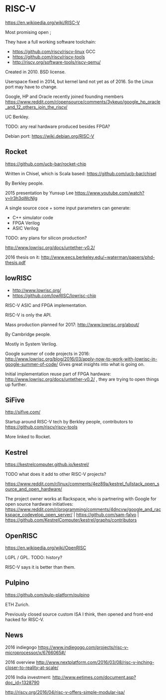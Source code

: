 # RISC-V

<https://en.wikipedia.org/wiki/RISC-V>

Most promising open ;

They have a full working software toolchain:

- <https://github.com/riscv/riscv-linux> GCC
- <https://github.com/riscv/riscv-tools>
- <http://riscv.org/software-tools/riscv-qemu/>

Created in 2010. BSD license.

Userspace fixed in 2014, but kernel land not yet as of 2016. So the Linux port may have to change.

Google, HP and Oracle recently joined founding members https://www.reddit.com/r/opensource/comments/3ykeuo/google_hp_oracle_and_12_others_join_the_riscv/

UC Berkley.

TODO: any real hardware produced besides FPGA?

Debian port: <https://wiki.debian.org/RISC-V>

## Rocket

<https://github.com/ucb-bar/rocket-chip>

Written in Chisel, which is Scala based: <https://github.com/ucb-bar/chisel>

By Berkley people.

2015 presentation by Yunsup Lee <https://www.youtube.com/watch?v=Ir3h3qWcNlg>

A single source coce + some input parameters can generate:

- C++ simulator code
- FPGA Verilog
- ASIC Verilog

TODO: any plans for silicon production?

http://www.lowrisc.org/docs/untether-v0.2/

2016 thesis on it: <http://www.eecs.berkeley.edu/~waterman/papers/phd-thesis.pdf>

## lowRISC

- http://www.lowrisc.org/
- https://github.com/lowRISC/lowrisc-chip

RISC-V ASIC and FPGA implementation.

RISC-V is only the API.

Mass production planned for 2017: <http://www.lowrisc.org/about/>

By Cambridge people.

Mostly in System Verilog.

Google summer of code projects in 2016: http://www.lowrisc.org/blog/2016/03/apply-now-to-work-with-lowrisc-in-google-summer-of-code/ Gives great insights into what is going on.

Initial implementation reuse part of FPGA hardware: http://www.lowrisc.org/docs/untether-v0.2/ , they are trying to open things up further.

## SiFive

http://sifive.com/

Startup around RISC-V tech by Berkley people, contributors to <https://github.com/riscv/riscv-tools>

More linked to Rocket.

## Kestrel

<https://kestrelcomputer.github.io/kestrel/>

TODO what does it add to other RISC-V projects?

<https://www.reddit.com/r/linux/comments/4ez89a/kestrel_fullstack_open_source_and_open_hardware/>

The project owner works at Rackspace, who is partnering with Google for open source hardware initiatives: https://www.reddit.com/r/programming/comments/4dncvw/google_and_rackspace_codevelop_open_server/ | https://github.com/sam-falvo | https://github.com/KestrelComputer/kestrel/graphs/contributors

## OpenRISC

https://en.wikipedia.org/wiki/OpenRISC

LGPL / GPL. TODO: history?

RISC-V says it is better than them.

## Pulpino

<https://github.com/pulp-platform/pulpino>

ETH Zurich.

Previously closed source custom ISA I think, then opened and front-end hacked for RISC-V.

## News

2016 indiegogo https://www.indiegogo.com/projects/risc-v-microprocessor/x/6766065#/

2016 overview http://www.nextplatform.com/2016/03/08/risc-v-inching-closer-to-reality-at-scale/

2016 India investment: <http://www.eetimes.com/document.asp?doc_id=1328790>

<http://riscv.org/2016/04/risc-v-offers-simple-modular-isa/>
